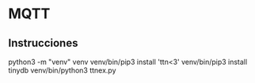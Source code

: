 # MQTT

## Instrucciones

python3 -m "venv" venv
venv/bin/pip3 install 'ttn<3'
venv/bin/pip3 install tinydb
venv/bin/python3 ttnex.py
